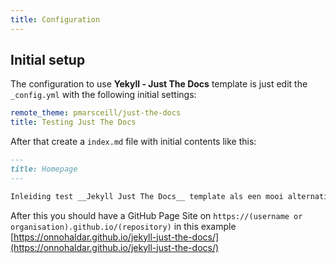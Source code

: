 ```yaml
---
title: Configuration
---
```


## Initial setup

The configuration to use __Yekyll - Just The Docs__ template is just edit the ```_config.yml``` with the following initial settings:

````yml
remote_theme: pmarsceill/just-the-docs
title: Testing Just The Docs
````

After that create a ```index.md``` file with initial contents like this:

```md
---
title: Homepage
---

Inleiding test __Jekyll Just The Docs__ template als een mooi alternatief voor __GitBook__ (dat niet meer open source is en zeer onderhoudsgevoelig).
```

After this you should have a GitHub Page Site on ```https://(username or organisation).github.io/(repository)``` in this example [https://onnohaldar.github.io/jekyll-just-the-docs/](https://onnohaldar.github.io/jekyll-just-the-docs/)

